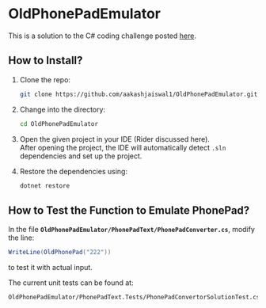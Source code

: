 # OldPhonePadEmulator

This is a solution to the C# coding challenge posted [here](https://drive.google.com/file/d/1LMV0_YUqC2KqObQPnYd3mgQiIpUSVP7-/view).

## How to Install?

1. Clone the repo:
   ```bash
   git clone https://github.com/aakashjaiswal1/OldPhonePadEmulator.git
   ```

2. Change into the directory:
   ```bash
   cd OldPhonePadEmulator
   ```

3. Open the given project in your IDE (Rider discussed here).  
   After opening the project, the IDE will automatically detect `.sln` dependencies and set up the project.

4. Restore the dependencies using:
   ```bash
   dotnet restore
   ```

## How to Test the Function to Emulate PhonePad?

In the file **`OldPhonePadEmulator/PhonePadText/PhonePadConverter.cs`**, modify the line:
```csharp
WriteLine(OldPhonePad("222"))
```
to test it with actual input.

The current unit tests can be found at:
```
OldPhonePadEmulator/PhonePadText.Tests/PhonePadConvertorSolutionTest.cs
```
